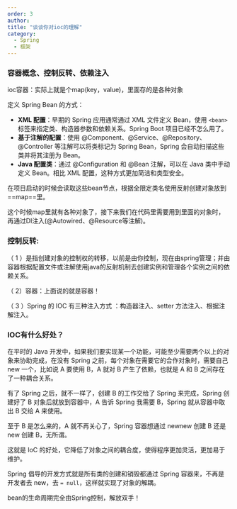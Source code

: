 ```yaml
---
order: 3
author: 
title: "谈谈你对ioc的理解"
category:
  - Spring
  - 框架
---
```


### 容器概念、控制反转、依赖注入

ioc容器：实际上就是个map(key，value)，里面存的是各种对象

定义 Spring Bean 的方式：

- **XML 配置**：早期的 Spring 应用通常通过 XML 文件定义 Bean，使用 `<bean>` 标签来指定类、构造器参数和依赖关系。Spring Boot 项目已经不怎么用了。
- **基于注解的配置**：使用 @Component、@Service、@Repository、@Controller 等注解可以将类标记为 Spring Bean，Spring 会自动扫描这些类并将其注册为 Bean。
- **Java 配置类**：通过 @Configuration 和 @Bean 注解，可以在 Java 类中手动定义 Bean。相比 XML 配置，这种方式更加简洁和类型安全。

在项日启动的时候会读取这些bean节点，根据全限定类名使用反射创建对象放到==map==里。

这个时候map里就有各种对象了，接下来我们在代码里需要用到里面的对象时，再通过DI注入(@Autowired、@Resource等注解)。

### 控制反转: 

（ 1 ）是指创建对象的控制权的转移，以前是由你控制，现在由spring管理；并由容器根据配置文件或注解使用java的反射机制去创建实例和管理各个实例之间的依赖关系。

（ 2）容器：上面说的就是容器！

（ 3 ）Spring 的 IOC 有三种注入方式 ：构造器注入、setter 方法注入、根据注解注入。

### IOC有什么好处？

在平时的 Java 开发中，如果我们要实现某一个功能，可能至少需要两个以上的对象来协助完成，在没有 Spring 之前，每个对象在需要它的合作对象时，需要自己 new 一个，比如说 A 要使用 B，A 就对 B 产生了依赖，也就是 A 和 B 之间存在了一种耦合关系。

有了 Spring 之后，就不一样了，创建 B 的工作交给了 Spring 来完成，Spring 创建好了 B 对象后就放到容器中，A 告诉 Spring 我需要 B，Spring 就从容器中取出 B 交给 A 来使用。

至于 B 是怎么来的，A 就不再关心了，Spring 容器想通过 newnew 创建 B 还是 new 创建 B，无所谓。

这就是 IoC 的好处，它降低了对象之间的耦合度，使得程序更加灵活，更加易于维护。

Spring 倡导的开发方式就是所有类的创建和销毁都通过 Spring 容器来，不再是开发者去 new，去 `= null`，这样就实现了对象的解耦。

bean的生命周期完全由Spring控制，解放双手！